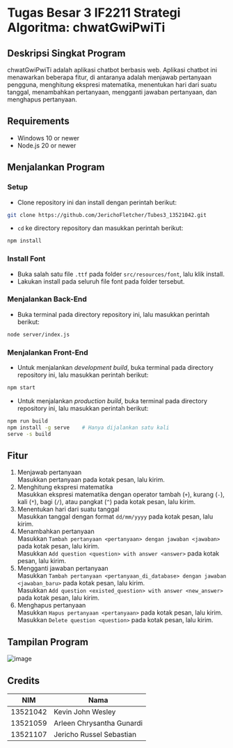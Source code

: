 # Tugas Besar 3 IF2211 Strategi Algoritma: chwatGwiPwiTi

## Deskripsi Singkat Program
chwatGwiPwiTi adalah aplikasi chatbot berbasis web. Aplikasi chatbot ini menawarkan beberapa fitur, di antaranya adalah menjawab pertanyaan pengguna, menghitung ekspresi matematika, menentukan hari dari suatu tanggal, menambahkan pertanyaan, mengganti jawaban pertanyaan, dan menghapus pertanyaan.

## Requirements
- Windows 10 or newer
- Node.js 20 or newer

## Menjalankan Program
### Setup
- Clone repository ini dan install dengan perintah berikut:

```sh
git clone https://github.com/JerichoFletcher/Tubes3_13521042.git
```

- `cd` ke directory repository dan masukkan perintah berikut:

```sh
npm install
```

### Install Font
- Buka salah satu file `.ttf` pada folder `src/resources/font`, lalu klik install.
- Lakukan install pada seluruh file font pada folder tersebut.

### Menjalankan Back-End
- Buka terminal pada directory repository ini, lalu masukkan perintah berikut:

```sh
node server/index.js
```

### Menjalankan Front-End
- Untuk menjalankan _development build_, buka terminal pada directory repository ini, lalu masukkan perintah berikut:

```sh
npm start
```

- Untuk menjalankan _production build_, buka terminal pada directory repository ini, lalu masukkan perintah berikut:

```sh
npm run build
npm install -g serve    # Hanya dijalankan satu kali
serve -s build
```

## Fitur
1. Menjawab pertanyaan
   <br/>Masukkan pertanyaan pada kotak pesan, lalu kirim.
2. Menghitung ekspresi matematika
   <br/>Masukkan ekspresi matematika dengan operator tambah (`+`), kurang (`-`), kali (`*`), bagi (`/`), atau pangkat (`^`) pada kotak pesan, lalu kirim. 
3. Menentukan hari dari suatu tanggal
   <br/>Masukkan tanggal dengan format `dd/mm/yyyy` pada kotak pesan, lalu kirim.
4. Menambahkan pertanyaan
   <br/>Masukkan `Tambah pertanyaan <pertanyaan> dengan jawaban <jawaban>` pada kotak pesan, lalu kirim.
   <br/>Masukkan `Add question <question> with answer <answer>` pada kotak pesan, lalu kirim.
5. Mengganti jawaban pertanyaan
   <br/>Masukkan `Tambah pertanyaan <pertanyaan_di_database> dengan jawaban <jawaban_baru>` pada kotak pesan, lalu kirim.
   <br/>Masukkan `Add question <existed_question> with answer <new_answer>` pada kotak pesan, lalu kirim.
6. Menghapus pertanyaan
   <br/>Masukkan `Hapus pertanyaan <pertanyaan>` pada kotak pesan, lalu kirim.
   <br/>Masukkan `Delete question <question>` pada kotak pesan, lalu kirim.

## Tampilan Program
![image](https://user-images.githubusercontent.com/89202471/236498645-3d91b4c0-9335-4f50-80ba-d961f5878e6f.png)

## Credits
| NIM      | Nama                       |
| -------- | ---------------------------|
| 13521042 | Kevin John Wesley          |
| 13521059 | Arleen Chrysantha Gunardi  |
| 13521107 | Jericho Russel Sebastian   |


